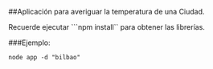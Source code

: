 ##Aplicación para averiguar la temperatura de una Ciudad.


Recuerde ejecutar ```npm install`` para obtener las librerías.

###Ejemplo:

```
node app -d "bilbao"

```